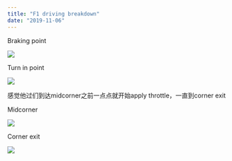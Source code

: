 ```yaml
---
title: "F1 driving breakdown"
date: "2019-11-06"
---
```


Braking point 

![](https://i.imgur.com/UprgBa5.png)

Turn in point 

![](https://i.imgur.com/qzYtRQo.png)

感觉他过们到达midcorner之前一点点就开始apply throttle，一直到corner exit 

Midcorner 

![](https://i.imgur.com/AU4kWT0.png)

Corner exit 

![](https://i.imgur.com/e7lGrE5.png)
